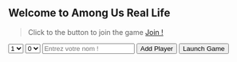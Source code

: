 ## Welcome to Among Us Real Life

> Click to the button to join the game
> <a href="join.html">Join !</a>

<select id="impostor" name="impostor">
  <option default value="1">1</option>
  <option value="2">2</option>
  <option value="3">3</option>
  <option value="4">4</option>
  <option value="5">5</option>
  <option value="6">6</option>
  <option value="7">7</option>
  <option value="8">8</option>
  <option value="9">9</option>
</select>

<select id="sherif" name="sherif">
  <option default value="0">0</option>
  <option value="1">1</option>
</select>

<input id="playerName" type="text" placeholder="Entrez votre nom !">
<button class="btn btn-github" onclick="addPlayer();">Add Player</button>
<button class="btn btn-github" onclick="launchGame();">Launch Game</button>

<script>

  players = [];
  impostors = [];
  impIndex = [];
  sherifIndex = -1;


  function addPlayer()
  {
    var name = document.getElementById("playerName").value;
    players[players.length] = name;
    document.getElementById("playerName").value = "";
  }

  //Lancer le jeu
  function launchGame()
  {

    for (var i = 0; i < players.length; i++) {
      console.log(players[i]);
    }

    impostors = getImpostors();
    //var sherif = getSherif();
  }

  function getSherif()
  {
    //getRandomInt
    var count = parseInt(document.getElementById("sherif").value);

    var crewmateList = [];
    for(var i = 0; i < players.length; i++)
    {
      var isImpostor = false;
      for(var j = 0; j < impIndex.length; j++)
      {
        console.log("Sherif Test "+ i + " == "+ impIndex[j]);
        if(i == impIndex[j])
        {
          isImpostor = true;
        }
      }
      if(!isImpostor)
      {
        crewmateList[crewmateList.length] = i;
      }
    }



    if(count > 0)
    {
      sherifIndex = crewmateList[getRandomInt(0, crewmateList.length-1)];
    }

    console.log("------ Sherif ------");
    //for (var i = 0; i < impIndex.length; i++) {
    if(count > 0){
      console.log(players[sherifIndex] + " " + sherifIndex);
    }
    //}
    console.log("-----------------------");




    nextCrewmate(0);
  }

  function getImpostors()
  {
    var count = getImpCount();


    var index = 0;
    var min = 0;
    var max = players.length / count;
    var _max = max;
    while(index < count){


      impIndex[impIndex.length] = getRandomInt(min, max-1);


      min = max + 1;
      max = min+(_max-1);//(max * (index+1)) - 1;
      index++;
    }
    console.log("------ Impostors ------");
    for (var i = 0; i < impIndex.length; i++) {
      console.log(players[impIndex[i]] + " - " + impIndex[i]);
    }
    console.log("-----------------------");
    getSherif();
  }

  function nextCrewmate(index)
  {

    var playerName = players[index];
    var isStartGame = (playerName == null);

    if(isStartGame)
    {
    playerName = "Bonne partie !";
    }

    var code = "<p>"+playerName +"</p>";
    if(!isStartGame){
      code += "<button class=\"btn btn-github\" onclick=\"showTeam("+ index+");\">Continue</button>";
    } else {
      code += "<button class=\"btn btn-github\" onclick=\"showButton();\">Launch Game !</button>";
    }


    document.getElementsByTagName("body")[0].innerHTML = code;
  }
  function showButton(){

    var code = "<button class="btn btn-github" onclick="addPlayer();"><img src=\"au_btn.png\" ></button>";


    document.getElementsByTagName("body")[0].innerHTML = code;
  }

  function showTeam(index)
  {
    var playerName = players[index];
    var team = "Crewmate";

    var impostorList = "";

    for (var i = 0; i < impIndex.length; i++) {
      impostorList += " "+players[impIndex[i]]+" ";
      console.log("("+impIndex[i]+" == "+index+")");
      if(impIndex[i] == index)
      {
        team = "Impostor";
      }
    }

    if(index == sherifIndex)
    {
      team = "Sherif";
    }

    if(team == "Impostor")
    {
      team += "("+impostorList+")";
    }


    if(players.length > index)
    {
      var code = "<p>"+playerName + " - "+ team+"</p>";
      code += "<button class=\"btn btn-github\" onclick=\"nextCrewmate("+ (index+1) +");\">Continue</button>";



      document.getElementsByTagName("body")[0].innerHTML = code;

    }
  }

  function getImpCount()
  {
    return parseInt(document.getElementById("impostor").value);
  }

  function getRandomInt(min, max) {
  min = Math.ceil(min);
  max = Math.floor(max);
  return Math.floor(Math.random() * (max - min)) + min;
}


  console.log("Sherif Update (3)");
</script>
